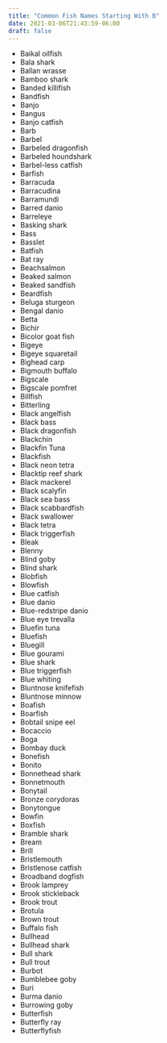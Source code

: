 ```yaml
---
title: "Common Fish Names Starting With B"
date: 2021-03-06T21:43:59-06:00
draft: false
---
```


- Baikal oilfish
- Bala shark
- Ballan wrasse
- Bamboo shark
- Banded killifish
- Bandfish
- Banjo
- Bangus
- Banjo catfish
- Barb
- Barbel
- Barbeled dragonfish
- Barbeled houndshark
- Barbel-less catfish
- Barfish
- Barracuda
- Barracudina
- Barramundi
- Barred danio
- Barreleye
- Basking shark
- Bass
- Basslet
- Batfish
- Bat ray
- Beachsalmon
- Beaked salmon
- Beaked sandfish
- Beardfish
- Beluga sturgeon
- Bengal danio
- Betta
- Bichir
- Bicolor goat fish
- Bigeye
- Bigeye squaretail
- Bighead carp
- Bigmouth buffalo
- Bigscale
- Bigscale pomfret
- Billfish
- Bitterling
- Black angelfish
- Black bass
- Black dragonfish
- Blackchin
- Blackfin Tuna
- Blackfish
- Black neon tetra
- Blacktip reef shark
- Black mackerel
- Black scalyfin
- Black sea bass
- Black scabbardfish
- Black swallower
- Black tetra
- Black triggerfish
- Bleak
- Blenny
- Blind goby
- Blind shark
- Blobfish
- Blowfish
- Blue catfish
- Blue danio
- Blue-redstripe danio
- Blue eye trevalla
- Bluefin tuna
- Bluefish
- Bluegill
- Blue gourami
- Blue shark
- Blue triggerfish
- Blue whiting
- Bluntnose knifefish
- Bluntnose minnow
- Boafish
- Boarfish
- Bobtail snipe eel
- Bocaccio
- Boga
- Bombay duck
- Bonefish
- Bonito
- Bonnethead shark
- Bonnetmouth
- Bonytail
- Bronze corydoras
- Bonytongue
- Bowfin
- Boxfish
- Bramble shark
- Bream
- Brill
- Bristlemouth
- Bristlenose catfish
- Broadband dogfish
- Brook lamprey
- Brook stickleback
- Brook trout
- Brotula
- Brown trout
- Buffalo fish
- Bullhead
- Bullhead shark
- Bull shark
- Bull trout
- Burbot
- Bumblebee goby
- Buri
- Burma danio
- Burrowing goby
- Butterfish
- Butterfly ray
- Butterflyfish
